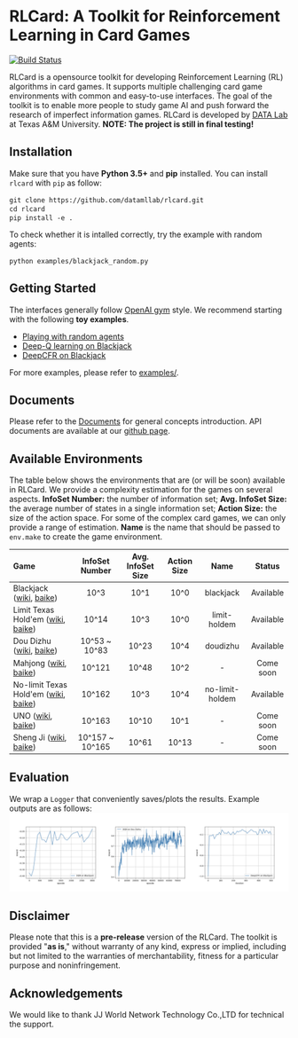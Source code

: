 # RLCard: A Toolkit for Reinforcement Learning in Card Games
[![Build Status](https://travis-ci.org/datamllab/RLCard.svg?branch=master)](https://travis-ci.org/datamllab/RLCard)

RLCard is a opensource toolkit for developing Reinforcement Learning (RL) algorithms in card games. It supports multiple challenging card game environments with common and easy-to-use interfaces. The  goal  of  the  toolkit  is  to  enable  more  people  to  study  game  AI  and  push  forward  the  research of imperfect information games. RLCard is developed by [DATA Lab](http://faculty.cs.tamu.edu/xiahu/) at Texas A&M University. **NOTE: The project is still in final testing!**

## Installation
Make sure that you have **Python 3.5+** and **pip** installed. You can install `rlcard` with `pip` as follow:
```console
git clone https://github.com/datamllab/rlcard.git
cd rlcard
pip install -e .
```
To check whether it is intalled correctly, try the example with random agents:
```console
python examples/blackjack_random.py
```

## Getting Started
The interfaces generally follow [OpenAI gym](https://github.com/openai/gym) style. We recommend starting with the following **toy examples**.
*    [Playing with random agents](docs/toy-examples.md#playing-with-random-agents)
*    [Deep-Q learning on Blackjack](docs/toy-examples.md#deep-q-learning-on-blackjack)
*    [DeepCFR on Blackjack](docs/toy-examples.md#deepcfr-on-blackjack)

For more examples, please refer to [examples/](examples).

## Documents
Please refer to the [Documents](docs/README.md) for general concepts introduction. API documents are available at our [github page](https://rlcard.github.io/index.html).

## Available Environments
The table below shows the environments that are (or will be soon) available in RLCard. We provide a complexity estimation for the games on several aspects. **InfoSet Number:** the number of information set; **Avg. InfoSet Size:** the average number of states in a single information set; **Action Size:** the size of the action space. For some of the complex card games, we can only provide a range of estimation. **Name** is the name that should be passed to `env.make` to create the game environment.

| Game                     | InfoSet Number  |Avg. InfoSet Size | Action Size | Name | Status  |
|:------------------------ |:--------------:| :-------:|:------:| :-------:| :-------:|
| Blackjack ([wiki](https://en.wikipedia.org/wiki/Blackjack), [baike](https://baike.baidu.com/item/21%E7%82%B9/5481683?fr=aladdin))                                                              | 10^3            |  10^1   | 10^0  | blackjack       |Available |
| Limit Texas Hold'em ([wiki](https://en.wikipedia.org/wiki/Texas_hold_%27em), [baike](https://baike.baidu.com/item/%E5%BE%B7%E5%85%8B%E8%90%A8%E6%96%AF%E6%89%91%E5%85%8B/83440?fr=aladdin))    |10^14            | 10^3    | 10^0  | limit-holdem    |Available |
| Dou Dizhu ([wiki](https://en.wikipedia.org/wiki/Dou_dizhu), [baike](https://baike.baidu.com/item/%E6%96%97%E5%9C%B0%E4%B8%BB/177997?fr=aladdin))                                               | 10^53 ~ 10^83   |   10^23 | 10^4  | doudizhu        |Available |
| Mahjong ([wiki](https://en.wikipedia.org/wiki/Competition_Mahjong_scoring_rules), [baike](https://baike.baidu.com/item/%E9%BA%BB%E5%B0%86/215))                                                | 10^121          |   10^48 |10^2   | -               | Come soon| 
| No-limit Texas Hold'em ([wiki](https://en.wikipedia.org/wiki/Texas_hold_%27em), [baike](https://baike.baidu.com/item/%E5%BE%B7%E5%85%8B%E8%90%A8%E6%96%AF%E6%89%91%E5%85%8B/83440?fr=aladdin)) |10^162           | 10^3    | 10^4  | no-limit-holdem |Available |
| UNO ([wiki](https://en.wikipedia.org/wiki/Uno_\(card_game), [baike](https://baike.baidu.com/item/UNO%E7%89%8C/2249587))                                                                        |  10^163         |   10^10 | 10^1  | -               | Come soon|
| Sheng Ji ([wiki](https://en.wikipedia.org/wiki/Sheng_ji), [baike](https://baike.baidu.com/item/%E5%8D%87%E7%BA%A7/3563150))                                                                    | 10^157 ~ 10^165 |  10^61  | 10^13 | -               | Come soon|

## Evaluation
We wrap a `Logger` that conveniently saves/plots the results. Example outputs are as follows:
![Learning Curves](docs/imgs/curves.png "Learning Curves")

## Disclaimer
Please note that this is a **pre-release** version of the RLCard. The toolkit is provided "**as is**," without warranty of any kind, express or implied, including but not limited to the warranties of merchantability, fitness for a particular purpose and noninfringement.

## Acknowledgements
We would like to thank JJ World Network Technology Co.,LTD for technical the support.
